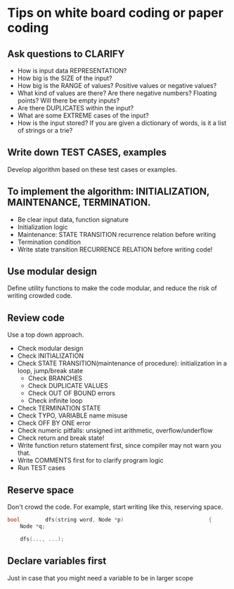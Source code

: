 # Tips on white board coding or paper coding

## Ask questions to CLARIFY
- How is input data REPRESENTATION?
- How big is the SIZE of the input?
- How big is the RANGE of values? Positive values or negative values?
- What kind of values are there? Are there negative numbers? Floating points? Will there be empty inputs?
- Are there DUPLICATES within the input?
- What are some EXTREME cases of the input?
- How is the input stored? If you are given a dictionary of words, is it a list of strings or a trie?

## Write down TEST CASES, examples
Develop algorithm based on these test cases or examples.

## To implement the algorithm: INITIALIZATION, MAINTENANCE, TERMINATION.
- Be clear input data, function signature
- Initialization logic
- Maintenance: STATE TRANSITION recurrence relation before writing
- Termination condition
- Write state transition RECURRENCE RELATION before writing code!

## Use modular design
Define utility functions to make the code modular, and reduce the risk of writing crowded code.

## Review code
Use a top down approach.
- Check modular design
- Check INITIALIZATION
- Check STATE TRANSITION(maintenance of procedure): initialization in a loop, jump/break state
    - Check BRANCHES
    - Check DUPLICATE VALUES
    - Check OUT OF BOUND errors
    - Check infinite loop
- Check TERMINATION STATE
- Check TYPO, VARIABLE name misuse
- Check OFF BY ONE error
- Check numeric pitfalls: unsigned int arithmetic, overflow/underflow
- Check return and break state!
- Write function return statement first, since compiler may not warn you that.
- Write COMMENTS first for to clarify program logic
- Run TEST cases


## Reserve space
Don't crowd the code.
For example, start writing like this, reserving space.
```cpp
bool        dfs(string word, Node *p)                           {
    Node *q;

    dfs(..., ...);
```

## Declare variables first
Just in case that you might need a variable to be in larger scope




